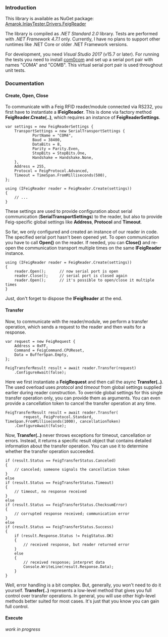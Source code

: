 ### Introduction

This library is available as NuGet package:
[Amarok.InlayTester.Drivers.FeigReader](https://www.nuget.org/packages/Amarok.InlayTester.Drivers.FeigReader/)

The library is compiled as *.NET Standard 2.0* library. Tests are performed with *.NET Framework 4.7.1* only. Currently, I have no plans to support other runtimes like .NET Core or older .NET Framework versions.

For development, you need *Visual Studio 2017* (v15.7 or later). For running the tests you need to install [com0com](https://sourceforge.net/projects/com0com/) and set up a serial port pair with names "COMA" and "COMB". This virtual serial port pair is used throughout unit tests.

### Documentation

#### Create, Open, Close

To communicate with a Feig RFID reader/module connected via RS232, you first have to instantiate a **IFeigReader**. This is done via factory method **FeigReader.Create(..)**, which requires an instance of **FeigReaderSettings**.

    var settings = new FeigReaderSettings {
        TransportSettings = new SerialTransportSettings {
                PortName = "COM4",
                Baud = 38400,
                DataBits = 8,
                Parity = Parity.Even,
                StopBits = StopBits.One,
                Handshake = Handshake.None,
        },
        Address = 255,
        Protocol = FeigProtocol.Advanced,
        Timeout = TimeSpan.FromMilliseconds(500),
    };
    
    using (IFeigReader reader = FeigReader.Create(settings))
    {
        // ...
    }

These settings are used to provide configuration about serial communication (**SerialTransportSettings**) to the reader, but also to provide Feig-specific global settings like **Address**, **Protocol** and **Timeout**.

So far, we only configured and created an instance of our reader in code. The specified serial port hasn't been opened yet. To open communication you have to call **Open()** on the reader. If needed, you can **Close()** and re-open the communication transport multiple times on the same **IFeigReader** instance.

    using (IFeigReader reader = FeigReader.Create(settings))
    {
        reader.Open();      // now serial port is open
        reader.Close();     // serial port is closed again
        reader.Open();      // it's possible to open/close it multiple times
    }

Just, don't forget to dispose the **IFeigReader** at the end.

#### Transfer

Now, to communicate with the reader/module, we perform a transfer operation, which sends a request to the reader and then waits for a response.

    var request = new FeigRequest {
        Address = 0xFF,
        Command = FeigCommand.CPUReset,
        Data = BufferSpan.Empty,
    };

    FeigTransferResult result = await reader.Transfer(request)
        .ConfigureAwait(false);

Here we first instantiate a **FeigRequest** and then call the async **Transfer(..)**. The used overload uses *protocol* and *timeout* from global settings supplied earlier during reader construction. To override global settings for this single transfer operation only, you can provide them as arguments. You can even provide a cancellation token to cancel the transfer operation at any time.

    FeigTransferResult result = await reader.Transfer(
            request, FeigProtocol.Standard, TimeSpan.FromMilliseconds(1000), cancellationToken)
        .ConfigureAwait(false);

Now, **Transfer(..)** never throws exceptions for timeout, cancellation or errors. Instead, it returns a specific result object that contains detailed information about the transfer operation. You can use it to determine whether the transfer operation succeeded.

    if (result.Status == FeigTransferStatus.Canceled)
    {
        // canceled; someone signals the cancellation token
    }
    else
    if (result.Status == FeigTransferStatus.Timeout)
    {
        // timeout, no response received
    }
    else
    if (result.Status == FeigTransferStatus.ChecksumError)
    {
        // corrupted response received; communication error
    }
    else
    if (result.Status == FeigTransferStatus.Success)
    {
        if (result.Response.Status != FeigStatus.OK)
        {
            // received response, but reader returned error
        }
        else
        {
            // received response; interpret data
            Console.WriteLine(result.Response.Data);
        }
    }

Well, error handling is a bit complex. But, generally, you won't need to do it yourself. **Transfer(..)** represents a low-level method that gives you full control over transfer operations. In general, you will use other high-level methods better suited for most cases. It's just that you know you can gain full control.

#### Execute

*work in progress*

